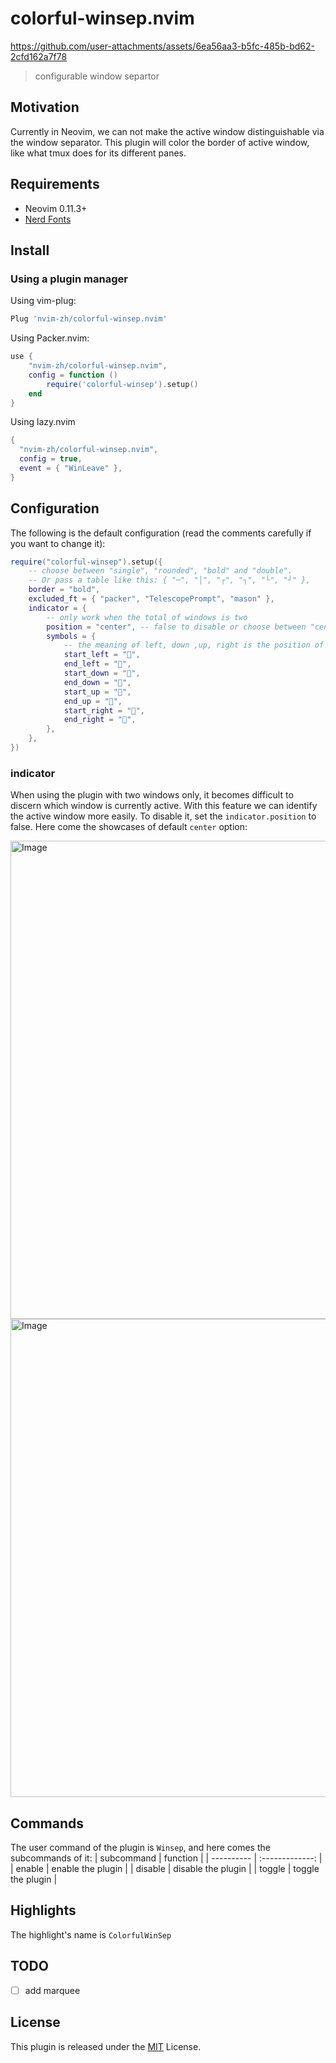 # colorful-winsep.nvim

https://github.com/user-attachments/assets/6ea56aa3-b5fc-485b-bd62-2cfd162a7f78

> configurable window separtor

## Motivation

Currently in Neovim, we can not make the active window distinguishable via the window separator.
This plugin will color the border of active window, like what tmux does for its different panes.

## Requirements

- Neovim 0.11.3+
- [Nerd Fonts](https://www.nerdfonts.com/)

## Install

### Using a plugin manager

Using vim-plug:

```lua
Plug 'nvim-zh/colorful-winsep.nvim'
```

Using Packer.nvim:

```lua
use {
    "nvim-zh/colorful-winsep.nvim",
    config = function ()
        require('colorful-winsep').setup()
    end
}
```

Using lazy.nvim

```lua
{
  "nvim-zh/colorful-winsep.nvim",
  config = true,
  event = { "WinLeave" },
}
```

## Configuration

The following is the default configuration (read the comments carefully if you want to change it):

```lua
require("colorful-winsep").setup({
    -- choose between "single", "rounded", "bold" and "double".
    -- Or pass a table like this: { "─", "│", "┌", "┐", "└", "┘" },
    border = "bold",
    excluded_ft = { "packer", "TelescopePrompt", "mason" },
    indicator = {
        -- only work when the total of windows is two
        position = "center", -- false to disable or choose between "center", "start", "end" and "both"
        symbols = {
            -- the meaning of left, down ,up, right is the position of separator
            start_left = "󱞬",
            end_left = "󱞪",
            start_down = "󱞾",
            end_down = "󱟀",
            start_up = "󱞢",
            end_up = "󱞤",
            start_right = "󱞨",
            end_right = "󱞦",
        },
    },
})
```

### indicator

When using the plugin with two windows only, it becomes difficult to discern which window is currently active. With this feature we can identify the active window more easily. To disable it, set the `indicator.position` to false. Here come the showcases of default `center` option:

<img width="1082" height="765" alt="Image" src="https://github.com/user-attachments/assets/f4779ad8-259a-4367-b922-3db154c6ad8e" />

<img width="1082" height="765" alt="Image" src="https://github.com/user-attachments/assets/f1614390-cf6f-4c9a-9a2e-6c9fd2231a80" />

## Commands

The user command of the plugin is `Winsep`, and here comes the subcommands of it:
| subcommand | function |
| ---------- | :-------------: |
| enable | enable the plugin |
| disable | disable the plugin |
| toggle | toggle the plugin |

## Highlights

The highlight's name is `ColorfulWinSep`

## TODO

- [ ] add marquee

## License

This plugin is released under the [MIT](./LICENSE) License.
